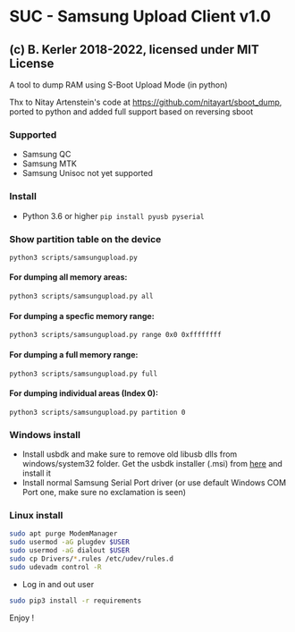 # SUC - Samsung Upload Client v1.0 
## (c) B. Kerler 2018-2022, licensed under MIT License

A tool to dump RAM using S-Boot Upload Mode (in python)

Thx to Nitay Artenstein's code at https://github.com/nitayart/sboot_dump, ported
to python and added full support based on reversing sboot

### Supported
- Samsung QC
- Samsung MTK
- Samsung Unisoc not yet supported

### Install
- Python 3.6 or higher
``
pip install pyusb pyserial
``

### Show partition table on the device
``
python3 scripts/samsungupload.py
``

#### For dumping all memory areas:

``
python3 scripts/samsungupload.py all
``

#### For dumping a specfic memory range:

``
python3 scripts/samsungupload.py range 0x0 0xffffffff
``

#### For dumping a full memory range:

``
python3 scripts/samsungupload.py full
``

#### For dumping individual areas (Index 0):

``
python3 scripts/samsungupload.py partition 0
``

### Windows install
- Install usbdk and make sure to remove old libusb dlls from windows/system32 folder.
  Get the usbdk installer (.msi) from [here](https://github.com/daynix/UsbDk/releases/) and install it
- Install normal Samsung Serial Port driver (or use default Windows COM Port one, make sure no exclamation is seen)

### Linux install

```bash
sudo apt purge ModemManager
sudo usermod -aG plugdev $USER
sudo usermod -aG dialout $USER
sudo cp Drivers/*.rules /etc/udev/rules.d
sudo udevadm control -R
```

- Log in and out user

```bash
sudo pip3 install -r requirements
```

Enjoy !
